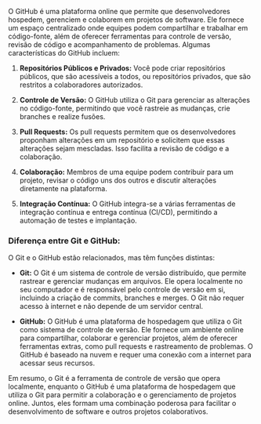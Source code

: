 O GitHub é uma plataforma online que permite que desenvolvedores hospedem, gerenciem e colaborem em projetos de software. Ele fornece um espaço centralizado onde equipes podem compartilhar e trabalhar em código-fonte, além de oferecer ferramentas para controle de versão, revisão de código e acompanhamento de problemas. Algumas características do GitHub incluem:

1. **Repositórios Públicos e Privados:** Você pode criar repositórios públicos, que são acessíveis a todos, ou repositórios privados, que são restritos a colaboradores autorizados.
    
2. **Controle de Versão:** O GitHub utiliza o Git para gerenciar as alterações no código-fonte, permitindo que você rastreie as mudanças, crie branches e realize fusões.
    
3. **Pull Requests:** Os pull requests permitem que os desenvolvedores proponham alterações em um repositório e solicitem que essas alterações sejam mescladas. Isso facilita a revisão de código e a colaboração.
    
4. **Colaboração:** Membros de uma equipe podem contribuir para um projeto, revisar o código uns dos outros e discutir alterações diretamente na plataforma.
    
5. **Integração Contínua:** O GitHub integra-se a várias ferramentas de integração contínua e entrega contínua (CI/CD), permitindo a automação de testes e implantação.
    

### Diferença entre Git e GitHub:

O Git e o GitHub estão relacionados, mas têm funções distintas:

- **Git:** O Git é um sistema de controle de versão distribuído, que permite rastrear e gerenciar mudanças em arquivos. Ele opera localmente no seu computador e é responsável pelo controle de versão em si, incluindo a criação de commits, branches e merges. O Git não requer acesso à internet e não depende de um servidor central.

- **GitHub:** O GitHub é uma plataforma de hospedagem que utiliza o Git como sistema de controle de versão. Ele fornece um ambiente online para compartilhar, colaborar e gerenciar projetos, além de oferecer ferramentas extras, como pull requests e rastreamento de problemas. O GitHub é baseado na nuvem e requer uma conexão com a internet para acessar seus recursos.


Em resumo, o Git é a ferramenta de controle de versão que opera localmente, enquanto o GitHub é uma plataforma de hospedagem que utiliza o Git para permitir a colaboração e o gerenciamento de projetos online. Juntos, eles formam uma combinação poderosa para facilitar o desenvolvimento de software e outros projetos colaborativos.
